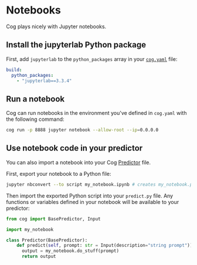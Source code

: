 # Notebooks

Cog plays nicely with Jupyter notebooks.

## Install the jupyterlab Python package

First, add `jupyterlab` to the `python_packages` array in your [`cog.yaml`](yaml.md) file:

```yaml
build:
  python_packages:
    - "jupyterlab==3.3.4"
```


## Run a notebook

Cog can run notebooks in the environment you've defined in `cog.yaml` with the following command:

```sh
cog run -p 8888 jupyter notebook --allow-root --ip=0.0.0.0
```

## Use notebook code in your predictor

You can also import a notebook into your Cog [Predictor](python.md) file.

First, export your notebook to a Python file:

```sh
jupyter nbconvert --to script my_notebook.ipynb # creates my_notebook.py
```

Then import the exported Python script into your `predict.py` file. Any functions or variables defined in your notebook will be available to your predictor:

```python
from cog import BasePredictor, Input

import my_notebook

class Predictor(BasePredictor):
    def predict(self, prompt: str = Input(description="string prompt")) -> str:
      output = my_notebook.do_stuff(prompt)
      return output
```
